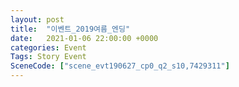 ```yaml
---
layout: post
title:  "이벤트_2019여름_엔딩"
date:   2021-01-06 22:00:00 +0000
categories: Event
Tags: Story Event
SceneCode: ["scene_evt190627_cp0_q2_s10,7429311"]
---
```

